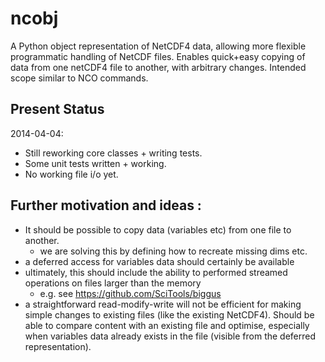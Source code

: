 ncobj
=====

A Python object representation of NetCDF4 data, allowing more flexible
programmatic handling of NetCDF files.
Enables quick+easy copying of data from one netCDF4 file to another, with
arbitrary changes.  Intended scope similar to NCO commands.

Present Status
--------------
2014-04-04:
 *  Still reworking core classes + writing tests.
 * Some unit tests written + working.
 * No working file i/o yet.

Further motivation and ideas :
------------------------------
 * It should be possible to copy data (variables etc) from one file to another.
   * we are solving this by defining how to recreate missing dims etc.
 * a deferred access for variables data should certainly be available
 * ultimately, this should include the ability to performed streamed operations on files larger than the memory
   * e.g. see https://github.com/SciTools/biggus
 * a straightforward read-modify-write will not be efficient for making simple
changes to existing files (like the existing NetCDF4).  Should be able to
compare content with an existing file and optimise, especially when variables
data already exists in the file (visible from the deferred representation).
